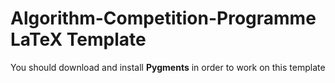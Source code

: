 # Algorithm-Competition-Programme LaTeX Template

You should download and install **Pygments** in order to work on this template